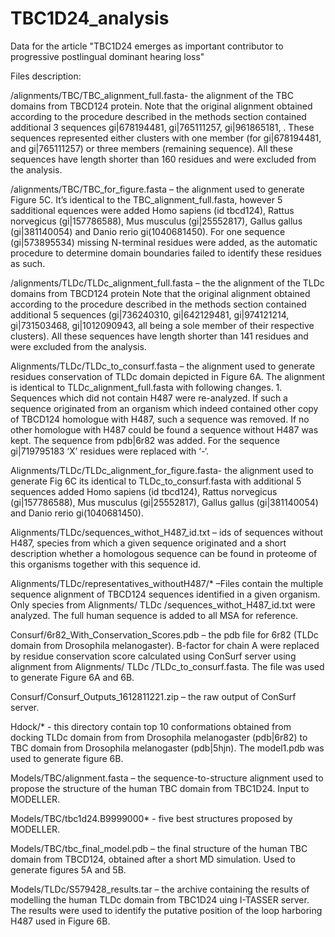 # TBC1D24_analysis
Data for the article "TBC1D24 emerges as important contributor to progressive postlingual dominant hearing loss"

Files description:

/alignments/TBC/TBC_alignment_full.fasta- the alignment of the TBC domains from TBCD124 protein. Note that the original alignment obtained according to the procedure described in the methods section contained additional 3 sequences gi|678194481, gi|765111257, gi|961865181, . These sequences represented either clusters with one member (for gi|678194481, and gi|765111257) or three members (remaining sequence). All these sequences have length shorter than 160 residues and were excluded from the analysis. 

/alignments/TBC/TBC_for_figure.fasta – the alignment used to generate Figure 5C. It’s identical to the TBC_alignment_full.fasta, however 5 sadditional equences were added Homo sapiens (id tbcd124), Rattus norvegicus (gi|157786588), Mus musculus (gi|25552817), Gallus gallus (gi|381140054) and Danio rerio gi(1040681450). For one sequence (gi|573895534) missing N-terminal residues were added, as the automatic procedure to determine domain boundaries failed to identify these residues as such.

/alignments/TLDc/TLDc_alignment_full.fasta – the the alignment of the TLDc domains from TBCD124 protein Note that the original alignment obtained according to the procedure described in the methods section contained additional 5 sequences (gi|736240310,  gi|642129481, gi|974121214, gi|731503468, gi|1012090943, all being a sole member of their respective clusters). All these sequences have length shorter than 141 residues and were excluded from the analysis.

Alignments/TLDc/TLDc_to_consurf.fasta – the alignment used to generate residues conservation of TLDc domain depicted in Figure 6A. The alignment is identical to TLDc_alignment_full.fasta with following changes. 1. Sequences which did not contain H487 were re-analyzed. If such a sequence originated from an organism which indeed contained other copy of TBCD124 homologue with H487, such a sequence was removed. If no other homologue with H487 could be found a sequence without H487 was kept. The sequence from pdb|6r82 was added. For the sequence gi|719795183 ‘X’ residues were replaced with ‘-‘. 

Alignments/TLDc/TLDc_alignment_for_figure.fasta- the alignment used to generate  Fig 6C its identical to TLDc_to_consurf.fasta with additional 5 sequences added Homo sapiens (id tbcd124), Rattus norvegicus (gi|157786588), Mus musculus (gi|25552817), Gallus gallus (gi|381140054) and Danio rerio gi(1040681450).

Alignments/TLDc/sequences_withot_H487_id.txt – ids of sequences without H487, species from which a given sequence originated and a short description whether a homologous sequence can be found in proteome of this organisms together with this sequence id.

Alignments/TLDc/representatives_withoutH487/* –Files contain the multiple sequence alignment of TBCD124 sequences identified in a given organism. Only species from Alignments/ TLDc /sequences_withot_H487_id.txt were analyzed. The full human sequence is added to all MSA for reference.

Consurf/6r82_With_Conservation_Scores.pdb – the pdb file for 6r82 (TLDc domain from Drosophila melanogaster).  B-factor for chain A were replaced by residue conservation score calculated using ConSurf server using alignment from Alignments/ TLDc /TLDc_to_consurf.fasta. The file was used to generate Figure 6A and 6B.

Consurf/Consurf_Outputs_1612811221.zip – the raw output of ConSurf server.

Hdock/* - this directory contain top 10 conformations obtained from docking TLDc domain from from Drosophila melanogaster (pdb|6r82) to TBC domain from Drosophila melanogaster (pdb|5hjn). The model1.pdb was used to generate figure 6B.

Models/TBC/alignment.fasta – the sequence-to-structure alignment used to propose the structure of the human TBC domain from TBC1D24. Input to MODELLER.

Models/TBC/tbc1d24.B9999000* - five best structures proposed by MODELLER.

Models/TBC/tbc_final_model.pdb – the final structure of the human TBC domain from TBCD124, obtained after a short MD simulation. Used to generate figures 5A and 5B.

Models/TLDc/S579428_results.tar – the archive containing the results of modelling the human TLDc domain from TBC1D24 uing I-TASSER server. The results were used to identify the putative position of the loop harboring H487 used in Figure 6B.


